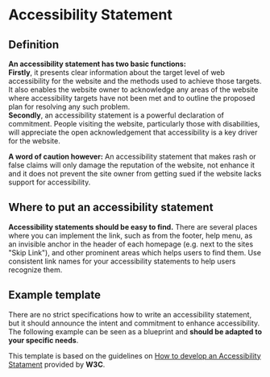 # Accessibility Statement

## Definition
**An accessibility statement has two basic functions:**  
**Firstly**, it presents clear information about the target level of web accessibility for the website and the methods used to achieve those targets. It also enables the website owner to acknowledge any areas of the website where accessibility targets have not been met and to outline the proposed plan for resolving any such problem.  
**Secondly**, an accessibility statement is a powerful declaration of commitment. People visiting the website, particularly those with disabilities, will appreciate the open acknowledgement that accessibility is a key driver for the website. 

**A word of caution however:**
An accessibility statement that makes rash or false claims will only damage the reputation of the website, not enhance it and it does not prevent the site owner from getting sued if the website lacks support for accessibility.

## Where to put an accessibility statement
**Accessibility statements should be easy to find.** There are several places where you can implement the link, such as from the footer, help menu, as an invisible anchor in the header of each homepage (e.g. next to the sites "Skip Link"), and other prominent areas which helps users to find them. 
Use consistent link names for your accessibility statements to help users recognize them. 

## Example template
There are no strict specifications how to write an accessibility statement, but it should announce the intent and commitment to enhance accessibility.
The following example can be seen as a blueprint and **should be adapted to your specific needs**.

This template is based on the guidelines on [How to develop an Accessibility Statament](https://www.w3.org/WAI/planning/statements/) provided by **W3C**.

<Playground :markup="statement" class="p-accessibility-statement"></Playground>

<script lang="ts">
  import Vue from 'vue';
  import Component from 'vue-class-component';
  
  @Component
  export default class Code extends Vue {
    
    get statement() {
      return `
<p-headline variant="headline-3"><h1>Accessibility Statement for [Website Name]</h1></p-headline>
  <p-text>
    <strong>Porsche AG</strong> is committed to ensuring digital accessibility for people with disabilities.<br>
    We are continually improving the user experience for everyone, and applying the relevant accessibility standards.
  </p-text>
  <p-headline variant="headline-4"><h2>Measures to support accessibility</h2></p-headline>
  <p-text>
    <strong>Porsche AG</strong> takes the following measures to ensure accessibility of [Website Name]:
  </p-text>
  <p-text-list>
    <p-text-list-item>Include accessibility as part of our mission statement.</p-text-list-item>
    <p-text-list-item>Integrate accessibility into our procurement practices.</p-text-list-item>
    <p-text-list-item>Appoint an accessibility officer and/or ombudsperson.</p-text-list-item>
    <p-text-list-item>Provide continual accessibility training for our staff.</p-text-list-item>
    <p-text-list-item>Include people with disabilities in our design personas.</p-text-list-item>
    <p-text-list-item>Include automatic and manual testing strategies.</p-text-list-item>
  </p-text-list>
  <p-headline variant="headline-4"><h2>Conformance status</h2></p-headline>
  <p-text>
    The <a href="https://www.w3.org/WAI/standards-guidelines/wcag/">Web Content Accessibility Guidelines (WCAG)</a> defines requirements for designers and developers to improve accessibility for people with disabilities.<br>
    It defines three levels of conformance: Level A, Level AA, and Level AAA.
  </p-text>
  <p-text>
    [Website Name] is partially conformant with <strong>WCAG 2.1 level AA</strong>.<br>
    <strong>Partially conformant</strong> means that some parts of the content do not fully conform to the accessibility standard.
  </p-text>
  <p-headline variant="headline-4"><h2>Feedback</h2></p-headline>
  <p-text>
    We welcome your feedback on the accessibility of [Website Name].
    Please let us know if you encounter accessibility barriers on [Website Name]:
  </p-text>
  <p-text-list>
    <p-text-list-item>Phone: +12 34 567 89 00</p-text-list-item>
    <p-text-list-item>E-mail: <a href="#">[e-mail address]</a></p-text-list-item>
    <p-text-list-item>
      Postal address: <br>
      Dr. Ing. h.c. F. Porsche AG<br>
      Porscheplatz 1<br>
      D-70435 Stuttgart
    </p-text-list-item>
  </p-text-list>
  <p-text>
    We try to respond to feedback within 5 business days.
  </p-text>
  <p-headline variant="headline-4"><h2>Technical specifications</h2></p-headline>
  <p-text>
    Accessibility of [Website Name] relies on the following technologies to work with the particular combination of web browser and any assistive technologies or plugins installed on your computer:
  </p-text>
  <p-text-list>
    <p-text-list-item>HTML</p-text-list-item>
    <p-text-list-item>WAI-ARIA</p-text-list-item>
    <p-text-list-item>CSS</p-text-list-item>
    <p-text-list-item>JavaScript</p-text-list-item>
  </p-text-list>
  <p-text>These technologies are relied upon for conformance with the accessibility standards used.</p-text>
  <p-headline variant="headline-4"><h2>Limitations and alternatives</h2></p-headline>
  <p-text>
    Despite our best efforts to ensure accessibility of [Website Name], there may be some limitations. Below is a description of known limitations, and potential solutions. Please contact us if you observe an issue not listed below.
  </p-text>
  <p-text>
    Known limitations for [Website Name] (examples):
  </p-text>
  <p-text-list list-type="ordered">
    <p-text-list-item><strong>Comments from users</strong>: uploaded images may not have text alternatives because we cannot ensure the quality of contributions. We monitor user comments and typically repair issues within 10 business days. Please contact us if you encounter an issue.</p-text-list-item>
    <p-text-list-item><strong>Archived documents</strong>: might not work with current assistive technologies because they use outdated technologies that do not support accessibility. We convert documents to new formats upon request within 3 business days. Please contact documents@example.org for support.</p-text-list-item>
  </p-text-list>
  <p-headline variant="headline-4"><h2>Assessment approach</h2></p-headline>
  <p-text>
    <strong>Porsche AG</strong> assessed the accessibility of [Website Name] by the following approaches:
  </p-text>
  <p-text-list>
    <p-text-list-item>External evaluation</p-text-list-item>
    <p-text-list-item>Internal audits</p-text-list-item>
  </p-text-list>
  <p-headline variant="headline-4"><h2>Formal approval of this accessibility statement</h2></p-headline>
  <p-text>This Accessibility Statement is approved by:</p-text>
  <p-text>
    <strong>[Website Name]<br></strong>
    Communication Department<br>
    Director of Communication
  </p-text>
`
    }
  }
</script>

<style lang="scss">
  @import "~@porsche-design-system/utilities/scss";

.p-accessibility-statement {
  p-text,
  p-text-list {
    margin-top: $p-spacing-16;
  }

  p-text + p-headline[variant="headline-3"],
  p-text-list + p-headline[variant="headline-3"] {
    margin-top: $p-spacing-48;
  }

  p-text + p-headline[variant="headline-4"],
  p-text-list + p-headline[variant="headline-4"],
  p-text + p-headline[variant="headline-5"],
  p-text-list + p-headline[variant="headline-5"] {
    margin-top: $p-spacing-32;
  }
}
</style>